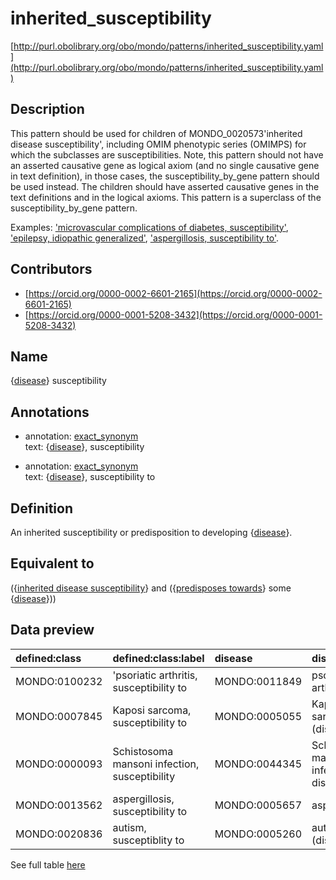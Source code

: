# inherited_susceptibility 

[http://purl.obolibrary.org/obo/mondo/patterns/inherited_susceptibility.yaml](http://purl.obolibrary.org/obo/mondo/patterns/inherited_susceptibility.yaml)
## Description 

This pattern should be used for children of MONDO_0020573'inherited disease susceptibility', including OMIM phenotypic series (OMIMPS) for which the subclasses are susceptibilities. Note, this pattern should not have an asserted causative gene as logical axiom (and no single causative gene in text definition), in those cases, the susceptibility_by_gene pattern should be used instead. The children should have asserted causative genes in the text definitions and in the logical axioms. This pattern is a superclass of the susceptibility_by_gene pattern.

Examples: ['microvascular complications of diabetes, susceptibility'](http://purl.obolibrary.org/obo/MONDO_0000065), ['epilepsy, idiopathic generalized'](http://purl.obolibrary.org/obo/MONDO_0005579), ['aspergillosis, susceptibility to'](http://purl.obolibrary.org/obo/MONDO_0013562).
## Contributors 
* [https://orcid.org/0000-0002-6601-2165](https://orcid.org/0000-0002-6601-2165) 
* [https://orcid.org/0000-0001-5208-3432](https://orcid.org/0000-0001-5208-3432) 
## Name 

{[disease](http://purl.obolibrary.org/obo/MONDO_0000001)} susceptibility

## Annotations 

* annotation: [exact_synonym](http://www.geneontology.org/formats/oboInOwl#hasExactSynonym)  
text: {[disease](http://purl.obolibrary.org/obo/MONDO_0000001)}, susceptibility

* annotation: [exact_synonym](http://www.geneontology.org/formats/oboInOwl#hasExactSynonym)  
text: {[disease](http://purl.obolibrary.org/obo/MONDO_0000001)}, susceptibility to

## Definition 

An inherited susceptibility or predisposition to developing {[disease](http://purl.obolibrary.org/obo/MONDO_0000001)}.

## Equivalent to 

({[inherited disease susceptibility](http://purl.obolibrary.org/obo/MONDO_0020573)} and ({[predisposes towards](http://purl.obolibrary.org/obo/http_//purl.obolibrary.org/obo/mondo#predisposes_towards)} some {[disease](http://purl.obolibrary.org/obo/MONDO_0000001)}))

## Data preview 
| defined:class                                | defined:class:label                           | disease                                      | disease:label                          |
|:---------------------------------------------|:----------------------------------------------|:---------------------------------------------|:---------------------------------------|
| MONDO:0100232 | 'psoriatic arthritis, susceptibility to       | MONDO:0011849 | psoriatic arthritis                    |
| MONDO:0007845 | Kaposi sarcoma, susceptibility to             | MONDO:0005055 | Kaposi's sarcoma (disease)             |
| MONDO:0000093 | Schistosoma mansoni infection, susceptibility | MONDO:0044345 | Schistosoma mansoni infectious disease |
| MONDO:0013562 | aspergillosis, susceptibility to              | MONDO:0005657 | aspergillosis                          |
| MONDO:0020836 | autism, susceptiblity to                      | MONDO:0005260 | autism (disease)                       |

See full table [here](https://github.com/monarch-initiative/mondo/blob/master/src/patterns/data/matches/inherited_susceptibility.tsv) 
